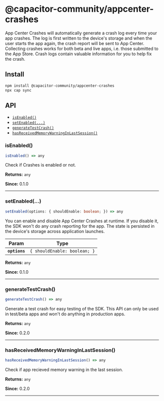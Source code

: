 # @capacitor-community/appcenter-crashes

App Center Crashes will automatically generate a crash log every time your app crashes. The log is first written to the device's storage and when the user starts the app again, the crash report will be sent to App Center. Collecting crashes works for both beta and live apps, i.e. those submitted to the App Store. Crash logs contain valuable information for you to help fix the crash.

## Install

```bash
npm install @capacitor-community/appcenter-crashes
npx cap sync
```

## API

<docgen-index>

* [`isEnabled()`](#isenabled)
* [`setEnabled(...)`](#setenabled)
* [`generateTestCrash()`](#generatetestcrash)
* [`hasReceivedMemoryWarningInLastSession()`](#hasreceivedmemorywarninginlastsession)

</docgen-index>

<docgen-api>
<!--Update the source file JSDoc comments and rerun docgen to update the docs below-->

### isEnabled()

```typescript
isEnabled() => any
```

Check if Crashes is enabled or not.

**Returns:** <code>any</code>

**Since:** 0.1.0

--------------------


### setEnabled(...)

```typescript
setEnabled(options: { shouldEnable: boolean; }) => any
```

You can enable and disable App Center Crashes at runtime. If you disable it, the SDK won't do any crash reporting for the app.
The state is persisted in the device's storage across application launches.

| Param         | Type                                    |
| ------------- | --------------------------------------- |
| **`options`** | <code>{ shouldEnable: boolean; }</code> |

**Returns:** <code>any</code>

**Since:** 0.1.0

--------------------


### generateTestCrash()

```typescript
generateTestCrash() => any
```

Generate a test crash for easy testing of the SDK. This API can only be used in test/beta apps and won't do anything in production apps.

**Returns:** <code>any</code>

**Since:** 0.2.0

--------------------


### hasReceivedMemoryWarningInLastSession()

```typescript
hasReceivedMemoryWarningInLastSession() => any
```

Check if app recieved memory warning in the last session.

**Returns:** <code>any</code>

**Since:** 0.2.0

--------------------

</docgen-api>
